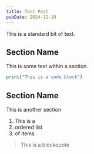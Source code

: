 ```yaml
---
title: Test Post
pubDate: 2024-12-10
---
```


This is a standard bit of text.

## Section Name

This is some text within a section.

```python
print("This is a code block")
```

## Section Name

This is another section

1. This is a
2. ordered list
3. of items

> This is a blockquote
